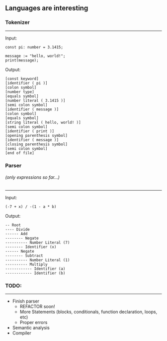 ## Languages are interesting

### Tokenizer
---
Input:
```
const pi: number = 3.1415;

message := "hello, world!";
print(message);
```

Output:
```
[const keyword]
[identifier ( pi )]
[colon symbol]
[number type]
[equals symbol]
[number literal ( 3.1415 )]
[semi colon symbol]
[identifier ( message )]
[colon symbol]
[equals symbol]
[string literal ( hello, world! )]
[semi colon symbol]
[identifier ( print )]
[opening parenthesis symbol]
[identifier ( message )]
[closing parenthesis symbol]
[semi colon symbol]
[end of file]
```

### Parser
<h6>(only expressions so far...)</h6>

---
Input:
```
(-7 + x) / -(1 - a * b)
```

Output:
```
-- Root
---- Divide
------ Add
-------- Negate
---------- Number Literal (7)
-------- Identifier (x)
------ Negate
-------- Subtract
---------- Number Literal (1)
---------- Multiply
------------ Identifier (a)
------------ Identifier (b)
```
### TODO:
---
- Finish parser
  - REFACTOR soon!
  - More Statements (blocks, conditionals, function declaration, loops, etc)
  - Proper errors
- Semantic analysis
- Compiler
